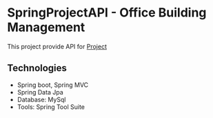 # SpringProjectAPI - Office Building Management

This project provide API for [Project](https://github.com/linhduonghy/SpringProject)

## Technologies
  - Spring boot, Spring MVC
  - Spring Data Jpa
  - Database: MySql
  - Tools: Spring Tool Suite
